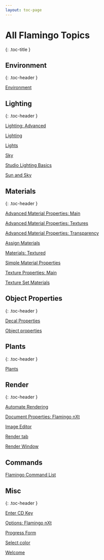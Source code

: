 ```yaml
---
layout: toc-page
---
```



# All Flamingo Topics
{: .toc-title }


## Environment
{: .toc-header }

 [Environment](environment/environment-tab.html) 


## Lighting
{: .toc-header }

 [Lighting: Advanced](lighting/lighting-advanced-tab.html) 

 [Lighting](lighting/lighting-tab.html) 

 [Lights](lighting\lights-tab.html) 

 [Sky](lighting/sun-and-sky-tabs.html) 

 [Studio Lighting Basics](lighting/studio-lighting-basics.html) 

 [Sun and Sky](lighting/sun-and-sky-tabs.html) 


## Materials
{: .toc-header }

 [Advanced Material Properties: Main](materials/advanced-material-properties-main.html) 

 [Advanced Material Properties: Textures](materials/advanced-material-properties-textures.html) 

 [Advanced Material Properties: Transparency](materials/advanced-material-properties-transparency.html) 

 [Assign Materials](materials\materials-tab.html) 

 [Materials: Textured](materials/texture-properties-main.html) 

 [Simple Material Properties](materials\simple-material-properties.html) 

 [Texture Properties: Main](materials/texture-properties-main.html) 

 [Texture Set Materials](materials/texture-set-materials.html) 


## Object Properties
{: .toc-header }

 [Decal Properties](objectproperties\properties-decal.html) 

 [Object properties](objectproperties\properties-object.html) 


## Plants
{: .toc-header }

 [Plants](plants/plants.html) 


## Render
{: .toc-header }

 [Automate Rendering](render/automate-rendering.html) 

 [Document Properties: Flamingo nXt](render/documentproperties-flamingo.html) 

 [Image Editor](render\image-editor.html) 

 [Render tab](render/render-tab.html) 

 [Render Window](render\render-window.html) 


## Commands

 [Flamingo Command List](general\flamingo-command-list.html) 

## Misc
{: .toc-header }

 [Enter CD Key](general/enter-cd-key.html) 

 [Options: Flamingo nXt](general\options-flamingo.html) 

 [Progress Form](general/progress-form.html) 

 [Select color](general\select-color.html) 

 [Welcome](general\welcome.html) 

&#160;

&#160;

&#160;

